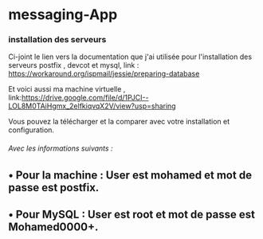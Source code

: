 # messaging-App
### installation des serveurs 

Ci-joint le lien vers la documentation que j'ai utilisée pour l'installation des serveurs postfix , devcot et mysql,
link : https://workaround.org/ispmail/jessie/preparing-database

Et voici aussi ma machine virtuelle ,
link:https://drive.google.com/file/d/1PJCI--LOL8M0TAiHgmx_2elfkiqvqX2V/view?usp=sharing

Vous pouvez la télécharger et la comparer avec votre installation et configuration.
###### Avec les informations suivants :
•	Pour la machine : User est mohamed et mot de passe est postfix.
---
•	Pour MySQL : User est root et mot de passe est Mohamed0000+.
---
